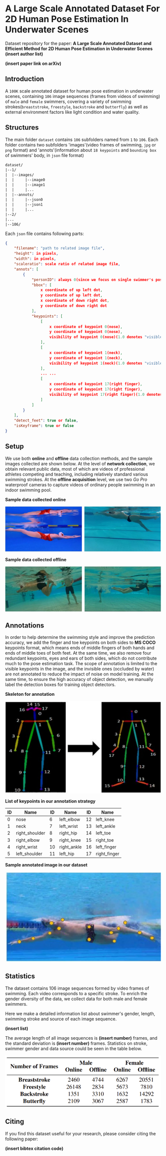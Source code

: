 # A Large Scale Annotated Dataset For 2D Human Pose Estimation In Underwater Scenes
Dataset repository for the paper: **A Large Scale Annotated Dataset and Efficient Method for 2D Human Pose Estimation in Underwater Scenes** **(insert author list)**

**(insert paper link on arXiv)**

## Introduction
A `100K` scale annotated dataset for human pose estimation in underwater scenes, containing `106` image sequences (frames from videos of swimming) of `male` and `female` swimmers, covering a variety of swimming strokes(`breaststroke`, `freestyle`, `backstroke` and `butterfly`) as well as external environment factors like light condition and water quality.

## Structures
The main folder `dataset` contains `106` subfolders named from `1` to `106`. Each folder contains two subfolders 'images'(video frames of swimming, `jpg` or `png` format) and 'annots'(information about `18 keypoints` and `bounding box` of swimmers' body, in `json` file format) 

```
dataset/
|--1/
|  |--images/
|  |     |--image0
|  |     |--image1
|  |     |...
|  |--annots/
|  |     |--json0
|  |     |--json1
|  |     |...
|--2/
|...
|--106/
```
Each `json` file contains following parts:

```json
{
    "filename": "path to related image file",
    "height": in pixels,
    "width": in pixels,
    "scaleratio": scale ratio of related image file,
    "annots": [
        {
            "personID": always 0(since we focus on single swimmer's pose),
            "bbox": [
                x coordinate of up left dot,
                y coordinate of up left dot,
                x coordinate of down right dot,
                y coordinate of down right dot
            ],
            "keypoints": [
                [
                    x coordinate of keypoint 0(nose),
                    y coordinate of keypoint 0(nose),
                    visibility of keypoint 0(nose)(1.0 denotes "visible" while 0.0 denotes "invisible", which means occluded by water surface)
                ],
                [
                    x coordinate of keypoint 1(neck),
                    y coordinate of keypoint 1(neck),
                    visibility of keypoint 1(neck)(1.0 denotes "visible" while 0.0 denotes "invisible", which means occluded by water surface)
                ],
                ... ...
                [
                    x coordinate of keypoint 17(right finger),
                    y coordinate of keypoint 17(right finger),
                    visibility of keypoint 17(right finger)(1.0 denotes "visible" while 0.0 denotes "invisible", which means occluded by water surface)
                ]
            ]
        }
    ],
    "detect_feet": true or false,
    "isKeyframe": true or false
}
```

## Setup
We use both **online** and **offline** data collection methods, and the sample images collected are shown below. At the level of **network collection**, we obtain relevant public data, most of which are videos of professional athletes competing and teaching, including relatively standard various swimming strokes. At the **offline acquisition** level, we use two *Go Pro* waterproof cameras to capture videos of ordinary people swimming in an indoor swimming pool. 

**Sample data collected online**

![online](assets/online.svg)

**Sample data collected offline**

![offline](assets/offline.svg)

## Annotations
In order to help determine the swimming style and improve the prediction accuracy, we add the finger and toe keypoints on both sides to **MS COCO** keypoints format, which means ends of middle fingers of both hands and ends of middle toes of both feet. At the same time, we also remove four redundant keypoints, eyes and ears of both sides, which do not contribute much to the pose estimation task. The scope of annotation is limited to the visible keypoints in the image, and the invisible ones (occluded by water) are not annotated to reduce the impact of noise on model training. At the same time, to ensure the high accuracy of object detection, we manually label the detection boxes for training object detectors.

**Skeleton for annotation**

![skeleton](assets/skeleton.svg)

**List of keypoints in our annotation strategy**

| ID | Name | ID | Name | ID | Name |
|----|------|----|------|----|------|
|  0 | nose | 6  | left_elbow | 12 | left_knee |
|  1 | neck | 7  | left_wrist | 13 | left_ankle |
|  2 | right_shoulder | 8 | right_hip | 14 | left_toe |
|  3 | right_elbow | 9 | right_knee | 15 | right_toe |
|  4 | right_wrist | 10 | right_ankle | 16 | left_finger |
|  5 | left_shoulder | 11 | left_hip | 17 | right_finger |

**Sample annotated image in our dataset**

![annotation](assets/annotation.svg)

## Statistics

The dataset contains 106 image sequences formed by video frames of swimming. Each video corresponds to a specific stroke. To enrich the gender diversity of the data, we collect data for both male and female swimmers. 

Here we make a detailed information list about swimmer's gender, length, swimming stroke and source of each image sequence. 

**(insert list)**

The average length of all image sequences is  **(insert number)** frames, and the standard deviation is **(insert number)** frames. Statistics on stroke, swimmer gender and data source could be seen in the table below. 

![statistics](assets/statistics.png)

## Citing
If you find this dataset useful for your research, please consider citing the following paper:

**(insert bibtex citation code)**





